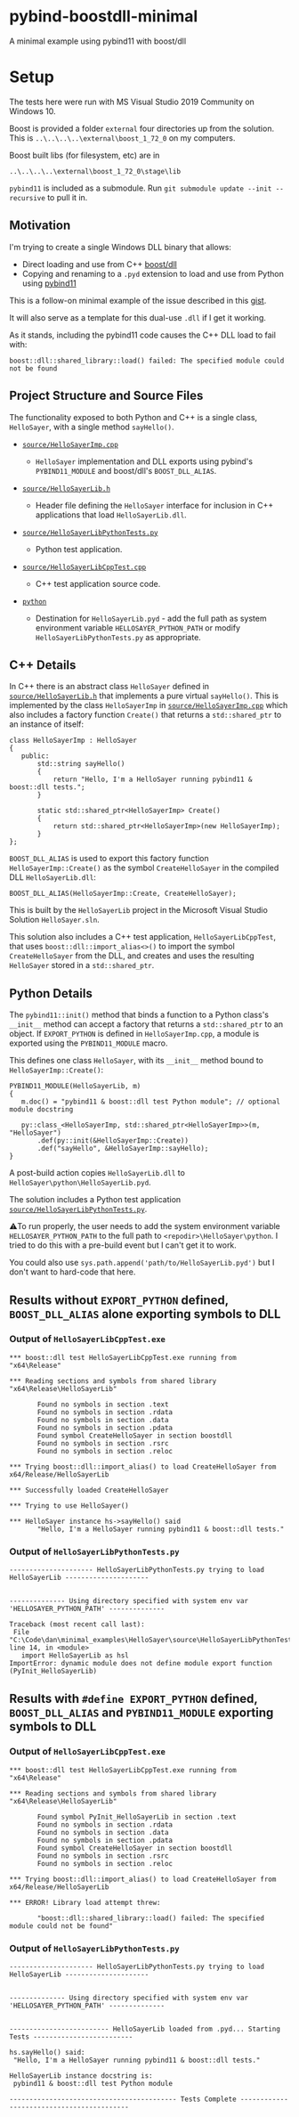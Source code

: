 # pybind-boostdll-minimal
A minimal example using pybind11 with boost/dll

# Setup

The tests here were run with MS Visual Studio 2019 Community on Windows 10. 

Boost is provided a folder `external` four directories up from the solution. 
This is `..\..\..\..\external\boost_1_72_0` on my computers.

Boost built libs (for filesystem, etc) are in

`..\..\..\..\external\boost_1_72_0\stage\lib`

`pybind11` is included as a submodule. Run `git submodule update --init --recursive` to pull it in.

## Motivation

I'm trying to create a single Windows DLL binary that allows:
 * Direct loading and use from C++ [boost/dll](https://github.com/boostorg/dll)
 * Copying and renaming to a `.pyd` extension to load and use from Python using [pybind11](https://github.com/pybind/pybind11)
 
 This is a follow-on minimal example of the issue described in this [gist](https://gist.github.com/danzimmerman/62aac05da80a1d9097b8590be76830ff).
 
 It will also serve as a template for this dual-use `.dll` if I get it working.
 
 As it stands, including the pybind11 code causes the C++ DLL load to fail with:
 
 ```
 boost::dll::shared_library::load() failed: The specified module could not be found
 ```
 
 ## Project Structure and Source Files
 
 The functionality exposed to both Python and C++ is a single class, `HelloSayer`, with a single method `sayHello()`.

 * [`source/HelloSayerImp.cpp`](source/HelloSayerImp.cpp) 
   * `HelloSayer` implementation and DLL exports using pybind's `PYBIND11_MODULE` and boost/dll's `BOOST_DLL_ALIAS`.

 * [`source/HelloSayerLib.h`](source/HelloSayerLib.h)
   * Header file defining the `HelloSayer` interface for inclusion in C++ applications that load `HelloSayerLib.dll`.

 * [`source/HelloSayerLibPythonTests.py`](source/HelloSayerLibPythonTests.py) 
   * Python test application.

 * [`source/HelloSayerLibCppTest.cpp`](source/HelloSayerLibCppTest.cpp)
   * C++ test application source code.

 * [`python`](./python)
   * Destination for `HelloSayerLib.pyd` - add the full path as system environment variable `HELLOSAYER_PYTHON_PATH` or modify `HelloSayerLibPythonTests.py` as appropriate.


 ## C++ Details
  
 In C++ there is an abstract class `HelloSayer` defined in [`source/HelloSayerLib.h`](source/HelloSayerLib.h) that implements a pure virtual `sayHello()`. This is implemented by the class `HelloSayerImp` in [`source/HelloSayerImp.cpp`](source/HelloSayerImp.cpp) which
 also includes a factory function `Create()` that returns a `std::shared_ptr` to an instance of itself:
 
 ```
class HelloSayerImp : HelloSayer
{
	public:
		std::string sayHello()
		{
			return "Hello, I'm a HelloSayer running pybind11 & boost::dll tests.";
		}

		static std::shared_ptr<HelloSayerImp> Create()
		{
			return std::shared_ptr<HelloSayerImp>(new HelloSayerImp);
		}
};
 ```
 
 `BOOST_DLL_ALIAS` is used to export this factory function `HelloSayerImp::Create()` as the symbol `CreateHelloSayer` in the compiled DLL `HelloSayerLib.dll`:
 
 ```
 BOOST_DLL_ALIAS(HelloSayerImp::Create, CreateHelloSayer);
 ```
 
 
 This is built by the `HelloSayerLib` project 
 in the Microsoft Visual Studio Solution `HelloSayer.sln`.
 
 This solution also includes a C++ test application, `HelloSayerLibCppTest`, that uses `boost::dll::import_alias<>()` to import the symbol `CreateHelloSayer` from the DLL, and creates and uses
 the resulting `HelloSayer` stored in a `std::shared_ptr`.
 
 ## Python Details

 
 The `pybind11::init()` method that binds a function to a Python class's `__init__` method can accept a factory that returns a `std::shared_ptr` to an object.
 If `EXPORT_PYTHON` is defined in `HelloSayerImp.cpp`, a module is exported using the `PYBIND11_MODULE` macro.
 
 This defines one class `HelloSayer`, with its `__init__` method bound to `HelloSayerImp::Create()`:
 
 ```
 PYBIND11_MODULE(HelloSayerLib, m)
{
	m.doc() = "pybind11 & boost::dll test Python module"; // optional module docstring

	py::class_<HelloSayerImp, std::shared_ptr<HelloSayerImp>>(m, "HelloSayer")
		.def(py::init(&HelloSayerImp::Create))		
		.def("sayHello", &HelloSayerImp::sayHello);
}
 ```
 
 A post-build action copies `HelloSayerLib.dll` to `HelloSayer\python\HelloSayerLib.pyd`. 
 
 The solution includes a Python test application [`source/HelloSayerLibPythonTests.py`](source/HelloSayerLibPythonTests.py). 
 
 ⚠️To run properly, the user needs to add the system environment variable `HELLOSAYER_PYTHON_PATH` to the full path to `<repodir>\HelloSayer\python`. I tried to do
 this with a pre-build event but I can't get it to work.
 
 You could also use `sys.path.append('path/to/HelloSayerLib.pyd')` but I don't want to hard-code that here.
 
 ## Results without `EXPORT_PYTHON` defined, `BOOST_DLL_ALIAS` alone exporting symbols to DLL
 
 ### Output of `HelloSayerLibCppTest.exe`
 
 ```
 *** boost::dll test HelloSayerLibCppTest.exe running from "x64\Release"

*** Reading sections and symbols from shared library "x64\Release\HelloSayerLib"

        Found no symbols in section .text
        Found no symbols in section .rdata
        Found no symbols in section .data
        Found no symbols in section .pdata
        Found symbol CreateHelloSayer in section boostdll
        Found no symbols in section .rsrc
        Found no symbols in section .reloc

*** Trying boost::dll::import_alias() to load CreateHelloSayer from x64/Release/HelloSayerLib

*** Successfully loaded CreateHelloSayer

*** Trying to use HelloSayer()

*** HelloSayer instance hs->sayHello() said
        "Hello, I'm a HelloSayer running pybind11 & boost::dll tests."
 ```
 
 ### Output of `HelloSayerLibPythonTests.py`
 
 ```
--------------------- HelloSayerLibPythonTests.py trying to load HelloSayerLib ---------------------


-------------- Using directory specified with system env var 'HELLOSAYER_PYTHON_PATH' --------------

Traceback (most recent call last):
  File "C:\Code\dan\minimal_examples\HelloSayer\source\HelloSayerLibPythonTests.py", line 14, in <module>
    import HelloSayerLib as hsl
ImportError: dynamic module does not define module export function (PyInit_HelloSayerLib)
 ```
 
## Results with `#define EXPORT_PYTHON` defined, `BOOST_DLL_ALIAS` and `PYBIND11_MODULE` exporting symbols to DLL
### Output of `HelloSayerLibCppTest.exe`
 
 ```
 *** boost::dll test HelloSayerLibCppTest.exe running from "x64\Release"

*** Reading sections and symbols from shared library "x64\Release\HelloSayerLib"

        Found symbol PyInit_HelloSayerLib in section .text
        Found no symbols in section .rdata
        Found no symbols in section .data
        Found no symbols in section .pdata
        Found symbol CreateHelloSayer in section boostdll
        Found no symbols in section .rsrc
        Found no symbols in section .reloc

*** Trying boost::dll::import_alias() to load CreateHelloSayer from x64/Release/HelloSayerLib

*** ERROR! Library load attempt threw:

        "boost::dll::shared_library::load() failed: The specified module could not be found"
 ```
 
 ### Output of `HelloSayerLibPythonTests.py`

 ```
--------------------- HelloSayerLibPythonTests.py trying to load HelloSayerLib ---------------------


-------------- Using directory specified with system env var 'HELLOSAYER_PYTHON_PATH' --------------


------------------------- HelloSayerLib loaded from .pyd... Starting Tests -------------------------

hs.sayHello() said:
  "Hello, I'm a HelloSayer running pybind11 & boost::dll tests."

HelloSayerLib instance docstring is:
  pybind11 & boost::dll test Python module

------------------------------------------ Tests Complete ------------------------------------------
```
